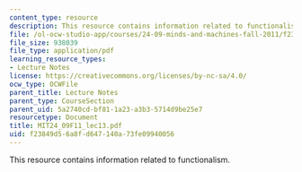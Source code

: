 ```yaml
---
content_type: resource
description: This resource contains information related to functionalism.
file: /ol-ocw-studio-app/courses/24-09-minds-and-machines-fall-2011/f23849d56a8fd647140a73fe09940056_MIT24_09F11_lec13.pdf
file_size: 938039
file_type: application/pdf
learning_resource_types:
- Lecture Notes
license: https://creativecommons.org/licenses/by-nc-sa/4.0/
ocw_type: OCWFile
parent_title: Lecture Notes
parent_type: CourseSection
parent_uid: 5a2740cd-bf81-1a23-a3b3-5714d9be25e7
resourcetype: Document
title: MIT24_09F11_lec13.pdf
uid: f23849d5-6a8f-d647-140a-73fe09940056
---
```

This resource contains information related to functionalism.